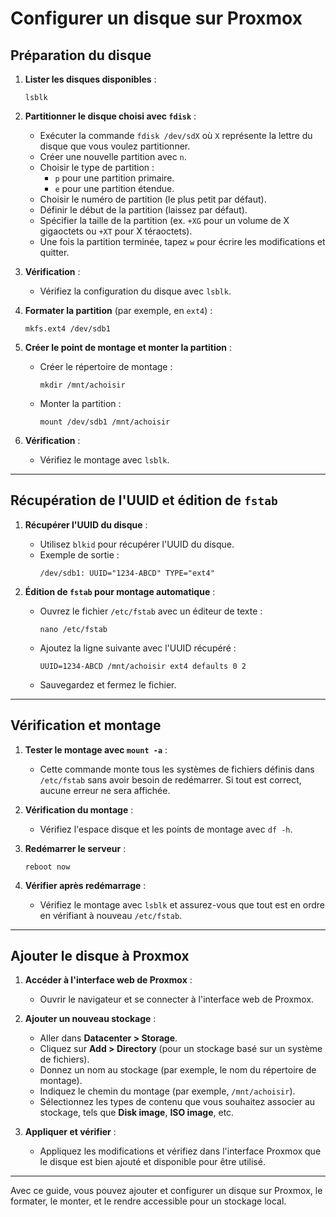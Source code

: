 # Configurer un disque sur Proxmox

## **Préparation du disque**

1. **Lister les disques disponibles** :
    ```
    lsblk
    ```

2. **Partitionner le disque choisi avec `fdisk`** :
    - Exécuter la commande `fdisk /dev/sdX` où `X` représente la lettre du disque que vous voulez partitionner.
    - Créer une nouvelle partition avec `n`.
    - Choisir le type de partition :
        - `p` pour une partition primaire.
        - `e` pour une partition étendue.
    - Choisir le numéro de partition (le plus petit par défaut).
    - Définir le début de la partition (laissez par défaut).
    - Spécifier la taille de la partition (ex. `+XG` pour un volume de X gigaoctets ou `+XT` pour X téraoctets).
    - Une fois la partition terminée, tapez `w` pour écrire les modifications et quitter.

3. **Vérification** :
    - Vérifiez la configuration du disque avec `lsblk`.

4. **Formater la partition** (par exemple, en `ext4`) :
    ```
    mkfs.ext4 /dev/sdb1
    ```

5. **Créer le point de montage et monter la partition** :
    - Créer le répertoire de montage :
      ```
      mkdir /mnt/achoisir
      ```
    - Monter la partition :
      ```
      mount /dev/sdb1 /mnt/achoisir
      ```

6. **Vérification** :
    - Vérifiez le montage avec `lsblk`.

---

## **Récupération de l'UUID et édition de `fstab`**

1. **Récupérer l'UUID du disque** :
    - Utilisez `blkid` pour récupérer l'UUID du disque.
    - Exemple de sortie :
      ```
      /dev/sdb1: UUID="1234-ABCD" TYPE="ext4"
      ```

2. **Édition de `fstab` pour montage automatique** :
    - Ouvrez le fichier `/etc/fstab` avec un éditeur de texte :
      ```
      nano /etc/fstab
      ```
    - Ajoutez la ligne suivante avec l'UUID récupéré :
      ```
      UUID=1234-ABCD /mnt/achoisir ext4 defaults 0 2
      ```
    - Sauvegardez et fermez le fichier.

---

## **Vérification et montage**

1. **Tester le montage avec `mount -a`** :
    - Cette commande monte tous les systèmes de fichiers définis dans `/etc/fstab` sans avoir besoin de redémarrer. Si tout est correct, aucune erreur ne sera affichée.

2. **Vérification du montage** :
    - Vérifiez l'espace disque et les points de montage avec `df -h`.

3. **Redémarrer le serveur** :
    ```
    reboot now
    ```

4. **Vérifier après redémarrage** :
    - Vérifiez le montage avec `lsblk` et assurez-vous que tout est en ordre en vérifiant à nouveau `/etc/fstab`.

---

## **Ajouter le disque à Proxmox**

1. **Accéder à l'interface web de Proxmox** :
    - Ouvrir le navigateur et se connecter à l'interface web de Proxmox.

2. **Ajouter un nouveau stockage** :
    - Aller dans **Datacenter > Storage**.
    - Cliquez sur **Add > Directory** (pour un stockage basé sur un système de fichiers).
    - Donnez un nom au stockage (par exemple, le nom du répertoire de montage).
    - Indiquez le chemin du montage (par exemple, `/mnt/achoisir`).
    - Sélectionnez les types de contenu que vous souhaitez associer au stockage, tels que **Disk image**, **ISO image**, etc.

3. **Appliquer et vérifier** :
    - Appliquez les modifications et vérifiez dans l'interface Proxmox que le disque est bien ajouté et disponible pour être utilisé.

---

Avec ce guide, vous pouvez ajouter et configurer un disque sur Proxmox, le formater, le monter, et le rendre accessible pour un stockage local.
